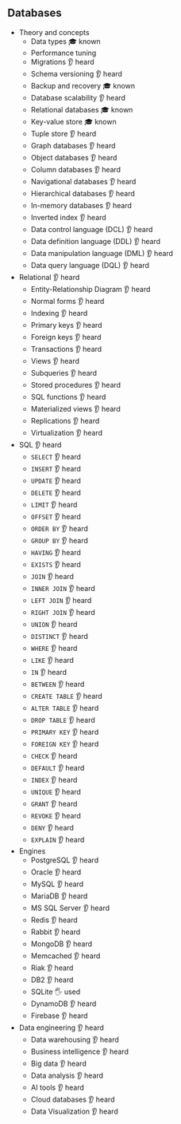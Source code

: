 ## Databases

- Theory and concepts
  - Data types 🎓 known
  - Performance tuning
  - Migrations 👂 heard
  - Schema versioning 👂 heard
  - Backup and recovery 🎓 known
  - Database scalability 👂 heard
  - Relational databases 🎓 known
  - Key-value store 🎓 known
  - Tuple store 👂 heard
  - Graph databases 👂 heard
  - Object databases 👂 heard
  - Column databases 👂 heard
  - Navigational databases 👂 heard
  - Hierarchical databases 👂 heard
  - In-memory databases 👂 heard
  - Inverted index 👂 heard
  - Data control language (DCL) 👂 heard
  - Data definition language (DDL) 👂 heard
  - Data manipulation language (DML) 👂 heard
  - Data query language (DQL) 👂 heard
- Relational 👂 heard
  - Entity-Relationship Diagram 👂 heard
  - Normal forms 👂 heard
  - Indexing 👂 heard
  - Primary keys 👂 heard
  - Foreign keys 👂 heard
  - Transactions 👂 heard
  - Views 👂 heard
  - Subqueries 👂 heard
  - Stored procedures 👂 heard
  - SQL functions 👂 heard
  - Materialized views 👂 heard
  - Replications 👂 heard
  - Virtualization 👂 heard
- SQL 👂 heard
  - `SELECT` 👂 heard
  - `INSERT` 👂 heard
  - `UPDATE` 👂 heard
  - `DELETE` 👂 heard
  - `LIMIT` 👂 heard
  - `OFFSET` 👂 heard
  - `ORDER BY` 👂 heard
  - `GROUP BY` 👂 heard
  - `HAVING` 👂 heard
  - `EXISTS` 👂 heard
  - `JOIN` 👂 heard
  - `INNER JOIN` 👂 heard
  - `LEFT JOIN` 👂 heard
  - `RIGHT JOIN` 👂 heard
  - `UNION` 👂 heard
  - `DISTINCT` 👂 heard
  - `WHERE` 👂 heard
  - `LIKE` 👂 heard
  - `IN` 👂 heard
  - `BETWEEN` 👂 heard
  - `CREATE TABLE` 👂 heard
  - `ALTER TABLE` 👂 heard
  - `DROP TABLE` 👂 heard
  - `PRIMARY KEY` 👂 heard
  - `FOREIGN KEY` 👂 heard
  - `CHECK` 👂 heard
  - `DEFAULT` 👂 heard
  - `INDEX` 👂 heard
  - `UNIQUE` 👂 heard
  - `GRANT` 👂 heard
  - `REVOKE` 👂 heard
  - `DENY` 👂 heard
  - `EXPLAIN` 👂 heard
- Engines
  - PostgreSQL 👂 heard
  - Oracle 👂 heard
  - MySQL 👂 heard
  - MariaDB 👂 heard
  - MS SQL Server 👂 heard
  - Redis 👂 heard
  - Rabbit 👂 heard
  - MongoDB 👂 heard
  - Memcached 👂 heard
  - Riak 👂 heard
  - DB2 👂 heard
  - SQLite 🖐️ used
  - DynamoDB 👂 heard
  - Firebase 👂 heard
- Data engineering 👂 heard
  - Data warehousing 👂 heard
  - Business intelligence 👂 heard
  - Big data 👂 heard
  - Data analysis 👂 heard
  - AI tools 👂 heard
  - Cloud databases 👂 heard
  - Data Visualization 👂 heard

